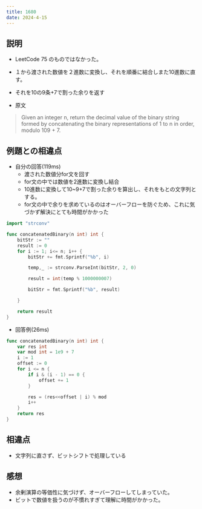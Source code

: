 ```yaml
---
title: 1680
date: 2024-4-15
---
```

## 説明

+ LeetCode 75 のものではなかった。

+ １から渡された数値を２進数に変換し、それを順番に結合しまた10進数に直す。
+ それを10の9条+7で割った余りを返す
+ 原文

>Given an integer n, return the decimal value of the binary string formed by concatenating the binary representations of 1 to n in order, modulo 109 + 7.

## 例題との相違点

+ 自分の回答(119ms)
  + 渡された数値分for文を回す
  + for文の中では数値を2進数に変換し結合
  + 10進数に変換して10~9+7で割った余りを算出し、それをもとの文字列とする。
  + for文の中で余りを求めているのはオーバーフローを防ぐため、これに気づかず解決にとても時間がかかった

```go
import "strconv"

func concatenatedBinary(n int) int {
    bitStr := ""
    result := 0
    for i := 1; i<= n; i++ {
        bitStr += fmt.Sprintf("%b", i)

        temp,_ := strconv.ParseInt(bitStr, 2, 0)

        result = int(temp % 1000000007)

        bitStr = fmt.Sprintf("%b", result)

    }

    return result
}
```

+ 回答例(26ms)

```go
func concatenatedBinary(n int) int {
	var res int
    var mod int = 1e9 + 7
	i := 1
	offset := 0
	for i <= n {
        if i & (i - 1) == 0 {
            offset += 1
        }

		res = (res<<offset | i) % mod
		i++
	}
	return res
}
```

## 相違点

+ 文字列に直さず、ビットシフトで処理している

## 感想

+ 余剰演算の等価性に気づけず、オーバーフローしてしまっていた。
+ ビットで数値を扱うのが不慣れすぎて理解に時間がかかった。
